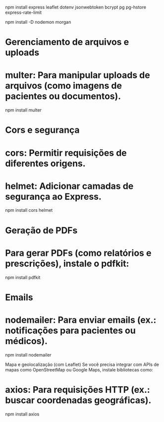 npm install express leaflet dotenv jsonwebtoken bcrypt  pg pg-hstore express-rate-limit

npm install -D nodemon morgan


# Gerenciamento de arquivos e uploads
# multer: Para manipular uploads de arquivos (como imagens de pacientes ou documentos).
npm install multer

# Cors e segurança
# cors: Permitir requisições de diferentes origens.
# helmet: Adicionar camadas de segurança ao Express.
npm install cors helmet

# Geração de PDFs
# Para gerar PDFs (como relatórios e prescrições), instale o pdfkit:
npm install pdfkit

# Emails
# nodemailer: Para enviar emails (ex.: notificações para pacientes ou médicos).
npm install nodemailer

Mapa e geolocalização (com Leaflet)
Se você precisa integrar com APIs de mapas como OpenStreetMap ou Google Maps, instale bibliotecas como:

# axios: Para requisições HTTP (ex.: buscar coordenadas geográficas).
npm install axios 